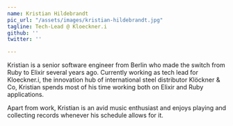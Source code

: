 ```yaml
---
name: Kristian Hildebrandt
pic_url: "/assets/images/kristian-hildebrandt.jpg"
tagline: Tech-Lead @ Kloeckner.i
github: ''
twitter: ''

---
```

Kristian is a senior software engineer from Berlin who made the switch from Ruby to Elixir several years ago. Currently working as tech lead for Kloeckner.i, the innovation hub of international steel distributor Klöckner & Co, Kristian spends most of his time working both on Elixir and Ruby applications.   
  
Apart from work, Kristian is an avid music enthusiast and enjoys playing and collecting records whenever his schedule allows for it.